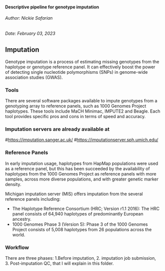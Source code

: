#### Descriptive pipeline for genotype imputation         
###### Author: Nickie Safarian                            
###### Date: February 03, 2023                            



## Imputation
Genotype imputation is a process of estimating missing genotypes from the haplotype or genotype reference panel.
It can effectively boost the power of detecting single nucleotide polymorphisms (SNPs) in genome-wide association studies (GWAS).


### Tools
There are several software packages available to impute genotypes from a genotyping array to reference panels, such 
as 1000 Genomes Project haplotypes. These tools include MaCH Minimac, IMPUTE2 and Beagle. Each tool provides specific pros 
and cons in terms of speed and accuracy. 


### Imputation servers are already available at 

#https://imputation.sanger.ac.uk/
#https://imputationserver.sph.umich.edu/


### Reference Panels
In early imputation usage, haplotypes from HapMap populations were used as a reference panel, but this has been succeeded by the 
availability of haplotypes from the 1000 Genomes Project as reference panels with more samples, across more diverse populations, 
and with greater genetic marker density. 


Michigan imputation server (MIS) offers imputation from the several reference panels including:
   - The Haplotype Reference Consortium (HRC; Version r1.1 2016): The HRC panel consists of 64,940 haplotypes of predominantly European ancestry.
   - 1000 Genomes Phase 3 (Version 5): Phase 3 of the 1000 Genomes Project consists of 5,008 haplotypes from 26 populations across the world.
   
### Workflow 
There are three phases:
                  1.Before imputation, 
                  2. imputation job submission, 
                  3. Post-imputation QC, 
that I will explain in this folder.
      
         
         
         
         
         
         
         
         
         
